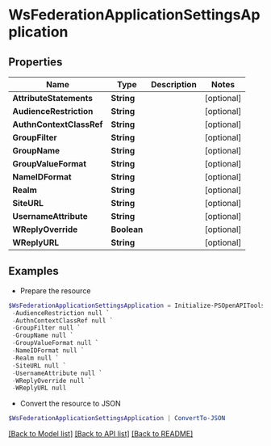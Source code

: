 # WsFederationApplicationSettingsApplication
## Properties

Name | Type | Description | Notes
------------ | ------------- | ------------- | -------------
**AttributeStatements** | **String** |  | [optional] 
**AudienceRestriction** | **String** |  | [optional] 
**AuthnContextClassRef** | **String** |  | [optional] 
**GroupFilter** | **String** |  | [optional] 
**GroupName** | **String** |  | [optional] 
**GroupValueFormat** | **String** |  | [optional] 
**NameIDFormat** | **String** |  | [optional] 
**Realm** | **String** |  | [optional] 
**SiteURL** | **String** |  | [optional] 
**UsernameAttribute** | **String** |  | [optional] 
**WReplyOverride** | **Boolean** |  | [optional] 
**WReplyURL** | **String** |  | [optional] 

## Examples

- Prepare the resource
```powershell
$WsFederationApplicationSettingsApplication = Initialize-PSOpenAPIToolsWsFederationApplicationSettingsApplication  -AttributeStatements null `
 -AudienceRestriction null `
 -AuthnContextClassRef null `
 -GroupFilter null `
 -GroupName null `
 -GroupValueFormat null `
 -NameIDFormat null `
 -Realm null `
 -SiteURL null `
 -UsernameAttribute null `
 -WReplyOverride null `
 -WReplyURL null
```

- Convert the resource to JSON
```powershell
$WsFederationApplicationSettingsApplication | ConvertTo-JSON
```

[[Back to Model list]](../README.md#documentation-for-models) [[Back to API list]](../README.md#documentation-for-api-endpoints) [[Back to README]](../README.md)


